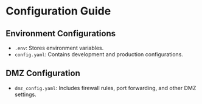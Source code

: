 # Configuration Guide

## Environment Configurations
- `.env`: Stores environment variables.
- `config.yaml`: Contains development and production configurations.

## DMZ Configuration
- `dmz_config.yaml`: Includes firewall rules, port forwarding, and other DMZ settings.
